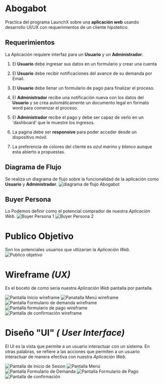 
# Abogabot
Practica del programa LaunchX sobre una **aplicación web** usando desarrollo UI/UX con requerimientos de un cliente hipotetico.

## Requerimientos

La Aplicación requiere interfaz para un **Usuario** y un **Administrador**.

1.  El **Usuario** debe ingresar sus datos en un formulario y crear una cuenta
2. El **Usuario** debe recibir notificaciones del avance de su demanda por Email.
3. El **Usuario** debe llenar un formulario de pago para finalizar el proceso.

4. El **Administrador** recibe una notificación nueva con los datos del **Usuario** y se crea automáticamente un documento legal en formato word para comenzar el proceso.
5. El **Administrador** recibe el pago y debe ser capaz de verlo en un 'dashboard' que le muestre los ingresos.

6. La pagina debe ser **responsive** para poder acceder desde un dispositivo móvil.
7. La preferencia de colores del cliente es *azul marino* y *blanco* aunque esta abierto a propuestas. 

 ## Diagrama de Flujo
 
 Se realiza un diagrama de flujo sobre la funcionalidad de la aplicación como **Usuario** y **Administrador**.
 ![diagrama de flujo Abogabot](https://user-images.githubusercontent.com/114202415/197088477-2030ac69-9fc2-4a06-acdd-54b1f263120a.jpg)

 
 ## Buyer Persona

 Lo Podemos definir como el potencial comprador de nuestra *Aplicación Web*.
 ![Buyer Persona 1](https://user-images.githubusercontent.com/114202415/197088509-518679e7-1c8c-4831-8f35-c5d41ec5c487.jpg)
![Buyer Persona 2](https://user-images.githubusercontent.com/114202415/197088523-ea2ba815-2391-4ecd-8894-b01b5729bfbb.jpg)


 # Publico Objetivo

 Son los potenciales usuarios que utlizarian la *Aplicación Web*.
 ![Publico objetivo](https://user-images.githubusercontent.com/114202415/197088757-6fbf1712-3341-4f11-a50f-090c9157673c.jpg)


 # Wireframe *(UX)*
 
 Es el boceto de como seria nuestra *Aplicación Web* pantalla por pantalla.

![Pantalla Inicio wireframe](https://user-images.githubusercontent.com/114202415/197088855-45431530-cd86-487a-9b78-606227c8d6be.jpg)
![Panatalla Menú wireframe](https://user-images.githubusercontent.com/114202415/197088858-cf5bbe0b-dcdb-4567-b159-eb2b5a61a62d.jpg)
![Pantalla Formulario de demanda wireframe](https://user-images.githubusercontent.com/114202415/197088860-6f807e24-4f87-4f35-bb2e-23a7c27e5c9e.jpg)
![Pantalla formulario de pago wireframe](https://user-images.githubusercontent.com/114202415/197088863-0e9c13e3-6382-41f2-a66f-6213958611d8.jpg)
![Pantalla de confirmación wireframe](https://user-images.githubusercontent.com/114202415/197088859-ca277450-be33-4c00-be67-a7d6ae08722d.jpg)

 # Diseño "UI" *( User Interface)*

 El UI es la vista que permite a un usuario interactuar con un sistema. En otras palabras, se refiere a las acciones que permiten a un usuario interactuar de manera efectiva con nuestra *Aplicación Web*.
   
![Pantalla de Inicio de Sesion](https://user-images.githubusercontent.com/114202415/197424571-23ee4780-f37c-41f2-9aa7-2190da02da14.jpg)
![Pantalla Menú](https://user-images.githubusercontent.com/114202415/197424574-08eef0e5-33ba-493a-8bbf-57b3b58153d0.jpg)
![Pantalla Formulario de Demanda](https://user-images.githubusercontent.com/114202415/197424572-3f1ad8ea-0e4f-4d65-943e-4274379f6018.jpg)
![Pantalla Formulario de Pago](https://user-images.githubusercontent.com/114202415/197424573-a6686bf3-5ddf-4aa1-bed0-656c20acc440.jpg)
![Pantalla de confirmación](https://user-images.githubusercontent.com/114202415/197424576-3ee67935-4064-4d6e-9b72-73e658b2709c.jpg)











